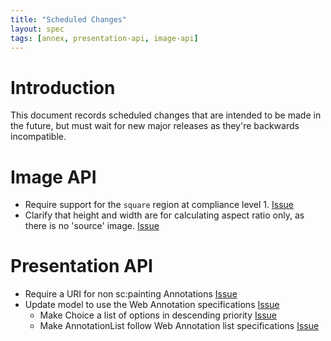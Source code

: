 ```yaml
---
title: "Scheduled Changes"
layout: spec
tags: [annex, presentation-api, image-api]
---
```


# Introduction

This document records scheduled changes that are intended to be made in the future, but must wait for new major releases as they're backwards incompatible.

# Image API

* Require support for the `square` region at compliance level 1. [Issue][square]
* Clarify that height and width are for calculating aspect ratio only, as there is no 'source' image. [Issue][aspectratio]

# Presentation API

* Require a URI for non sc:painting Annotations [Issue][nonpainting]
* Update model to use the Web Annotation specifications [Issue][webanno]
  * Make Choice a list of options in descending priority [Issue][choice]
  * Make AnnotationList follow Web Annotation list specifications [Issue][annolist]

[square]: https://github.com/IIIF/iiif.io/issues/501
[aspectratio]: https://github.com/IIIF/iiif.io/issues/477
[nonpainting]: https://github.com/IIIF/iiif.io/issues/456
[webanno]: https://github.com/IIIF/iiif.io/issues/496
[choice]: https://github.com/IIIF/iiif.io/issues/368
[annolist]: https://github.com/IIIF/iiif.io/issues/496

